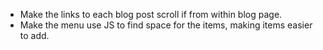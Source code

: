 * Make the links to each blog post scroll if from within blog page. 
* Make the menu use JS to find space for the items, making items easier to add.
